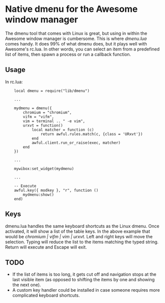 
Native dmenu for the Awesome window manager
===========================================

The dmenu tool that comes with Linux is great, but using in within the Awesome window manager is cumbersome.
This is where _dmenu.lua_ comes handy. It does 99% of what dmenu does, but it plays well with Awesome's rc.lua. In other words, you can select an item from a predefined list of items, then spawn a process or run a callback function.

Usage
-----

In rc.lua:

        local dmenu = require("lib/dmenu")

        ...

        mydmenu = dmenu({
            chromium = "chromium",
            vifm = "vifm",
            vim = terminal .. " -e vim",
            urxvt = function()
                local matcher = function (c)
                    return awful.rules.match(c, {class = 'URxvt'})
                end
                awful.client.run_or_raise(exec, matcher)
            end
        })

        ...

        mywibox:set_widget(mydmenu)

        ...

        -- Execute
        awful.key({ modkey }, "r", function ()
            mydmenu:show()
        end)

Keys
----

dmenu.lua handles the same keyboard shortcuts as the Linux dmenu. Once activated, it will show a list of the table keys. In the above example that would be _chromium | vifm | vim | urxvt_.
Left and right keys will move the selection. Typing will reduce the list to the items matching the typed string. Return will execute and Escape will exit.

TODO
----

* If the list of items is too long, it gets cut off and navigation stops at the last visible item (as opposed to shifting the items by one and showing the next one).
* A custom key handler could be installed in case someone requires more complicated keyboard shortcuts.


